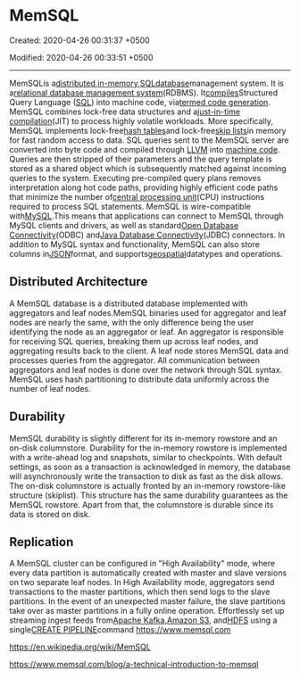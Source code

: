 # MemSQL

Created: 2020-04-26 00:31:37 +0500

Modified: 2020-04-26 00:33:51 +0500

---

MemSQLis a[distributed](https://en.wikipedia.org/wiki/Distributed_database),[in-memory](https://en.wikipedia.org/wiki/In-memory_database),[SQL](https://en.wikipedia.org/wiki/Structured_Query_Language)[database](https://en.wikipedia.org/wiki/Database)management system.
It is a[relational database management system](https://en.wikipedia.org/wiki/Relational_database_management_system)(RDBMS). It[compiles](https://en.wikipedia.org/wiki/Compiler)Structured Query Language ([SQL](https://en.wikipedia.org/wiki/SQL)) into machine code, via[termed code generation](https://en.wikipedia.org/w/index.php?title=Termed_code_generation&action=edit&redlink=1).
MemSQL combines lock-free data structures and a[just-in-time compilation](https://en.wikipedia.org/wiki/Just-in-time_compilation)(JIT) to process highly volatile workloads. More specifically, MemSQL implements lock-free[hash tables](https://en.wikipedia.org/wiki/Hash_table)and lock-free[skip lists](https://en.wikipedia.org/wiki/Skip_list)in memory for fast random access to data. SQL queries sent to the MemSQL server are converted into byte code and compiled through [LLVM](https://en.wikipedia.org/wiki/LLVM) into [machine code](https://en.wikipedia.org/wiki/Machine_code). Queries are then stripped of their parameters and the query template is stored as a shared object which is subsequently matched against incoming queries to the system. Executing pre-compiled query plans removes interpretation along hot code paths, providing highly efficient code paths that minimize the number of[central processing unit](https://en.wikipedia.org/wiki/Central_processing_unit)(CPU) instructions required to process SQL statements.
MemSQL is wire-compatible with[MySQL](https://en.wikipedia.org/wiki/MySQL).This means that applications can connect to MemSQL through MySQL clients and drivers, as well as standard[Open Database Connectivity](https://en.wikipedia.org/wiki/Open_Database_Connectivity)(ODBC) and[Java Database Connectivity](https://en.wikipedia.org/wiki/Java_Database_Connectivity)(JDBC) connectors.
In addition to MySQL syntax and functionality, MemSQL can also store columns in[JSON](https://en.wikipedia.org/wiki/JSON)format, and supports[geospatial](https://en.wikipedia.org/wiki/Geospatial)datatypes and operations.

## Distributed Architecture

A MemSQL database is a distributed database implemented with aggregators and leaf nodes.MemSQL binaries used for aggregator and leaf nodes are nearly the same, with the only difference being the user identifying the node as an aggregator or leaf. An aggregator is responsible for receiving SQL queries, breaking them up across leaf nodes, and aggregating results back to the client. A leaf node stores MemSQL data and processes queries from the aggregator. All communication between aggregators and leaf nodes is done over the network through SQL syntax. MemSQL uses hash partitioning to distribute data uniformly across the number of leaf nodes.

## Durability

MemSQL durability is slightly different for its in-memory rowstore and an on-disk columnstore.
Durability for the in-memory rowstore is implemented with a write-ahead log and snapshots, similar to checkpoints. With default settings, as soon as a transaction is acknowledged in memory, the database will asynchronously write the transaction to disk as fast as the disk allows.
The on-disk columnstore is actually fronted by an in-memory rowstore-like structure (skiplist). This structure has the same durability guarantees as the MemSQL rowstore. Apart from that, the columnstore is durable since its data is stored on disk.

## Replication

A MemSQL cluster can be configured in "High Availability" mode, where every data partition is automatically created with master and slave versions on two separate leaf nodes. In High Availability mode, aggregators send transactions to the master partitions, which then send logs to the slave partitions. In the event of an unexpected master failure, the slave partitions take over as master partitions in a fully online operation.
Effortlessly set up streaming ingest feeds from[Apache Kafka](http://docs.memsql.com/docs/kafka-extractor),[Amazon S3](http://docs.memsql.com/docs/s3-pipelines-overview), and[HDFS](https://docs.memsql.com/docs/hdfs-pipelines-overview/) using a single[CREATE PIPELINE](http://docs.memsql.com/docs/create-pipeline)command
<https://www.memsql.com>

<https://en.wikipedia.org/wiki/MemSQL>

<https://www.memsql.com/blog/a-technical-introduction-to-memsql>
